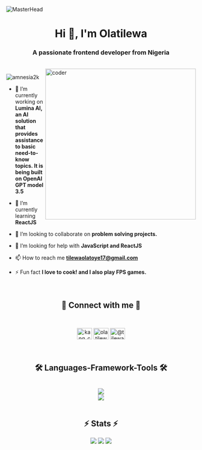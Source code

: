 ![MasterHead](https://user-images.githubusercontent.com/115386517/225841791-e6eb2fcf-6de1-45ec-a5e8-0c321f0af245.gif)
<h1 align="center">Hi 👋, I'm Olatilewa</h1>
<h3 align="center">A passionate frontend developer from Nigeria</h3>
</br>

<img align="right" alt="coder" width="400" src="https://camo.githubusercontent.com/4d9f5ecceb711eec6e2018f38a5677dc657c9738d4a65ba3b928c41c0a45b439/68747470733a2f2f6d69726f2e6d656469756d2e636f6d2f6d61782f313336302f302a37513379765349765f7430696f4a2d5a2e676966" />

<p align="left"> <img src="https://komarev.com/ghpvc/?username=amnesia2k&label=Profile%20views&color=0e75b6&style=flat" alt="amnesia2k" /> </p>


- 🔭 I’m currently working on **Lumina AI, an AI solution that provides assistance to basic need-to-know topics. It is being built on OpenAI GPT model 3.5**

- 🌱 I’m currently learning **ReactJS**

- 👯 I’m looking to collaborate on **problem solving projects.**

- 🤝 I’m looking for help with **JavaScript and ReactJS**

- 📫 How to reach me **tilewaolatoye17@gmail.com**

- ⚡ Fun fact **I love to cook! and I also play FPS games.**

  </br>
  
<div align="center">
  <h2>🔗 Connect with me 🔗</h2>
  </br>
  <p>
  <a href="https://twitter.com/kang_codes" target="blank"><img align="center" src="https://raw.githubusercontent.com/rahuldkjain/github-profile-readme-generator/master/src/images/icons/Social/twitter.svg" alt="kang_codes" height="30" width="40" /></a>
  <a href="https://linkedin.com/in/olatilewaolatoye" target="blank"><img align="center" src="https://raw.githubusercontent.com/rahuldkjain/github-profile-readme-generator/master/src/images/icons/Social/linked-in-alt.svg" alt="olatilewaolatoye" height="30" width="40" /></a>
  <a href="https://medium.com/@tilewaolatoye17" target="blank"><img align="center" src="https://raw.githubusercontent.com/rahuldkjain/github-profile-readme-generator/master/src/images/icons/Social/medium.svg" alt="@tilewaolatoye17" height="30" width="40" /></a>
  </p>
</div>

</br>


<h2 align="center">🛠️ Languages-Framework-Tools 🛠️</h2>
</br>
<div align="center">
  <a href="https://skillicons.dev">
    <img src="https://skillicons.dev/icons?i=nodejs,github,javascript,html,css,scss" /> </br>
    <img src="https://skillicons.dev/icons?i=bootstrap,tailwind,react,vscode,figma,git" />
  </a>
</div>
</br>

</hr>

<h2 align="center">⚡ Stats ⚡</h2>

<div align="center">
  
  ![](https://github-readme-streak-stats.herokuapp.com/?user=amnesia2k&theme=radical&hide_border=true)
  ![](https://github-readme-stats.vercel.app/api?username=amnesia2k&theme=radical&hide_border=true&include_all_commits=true&count_private=true)
  ![](https://github-readme-stats.vercel.app/api/top-langs/?username=amnesia2k&theme=radical&hide_border=true&include_all_commits=true&count_private=true&layout=compact)
</div>

